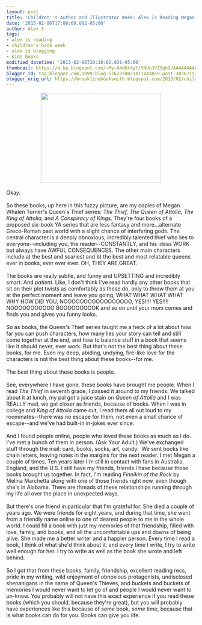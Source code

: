 ```yaml
---
layout: post
title: 'Children''s Author and Illustrator Week: Alex Is Reading Megan Whalen Turner'
date: '2015-02-06T17:08:00.002-05:00'
author: Alex S
tags:
- alex is reading
- children's book week
- alex is blogging
- kids books
modified_datetime: '2015-02-06T20:18:02.931-05:00'
thumbnail: https://4.bp.blogspot.com/-My-b4oKf4pY/VNUuJVZSqhI/AAAAAAAAAE8/QuSRp7i34uY/s72-c/alexmwtpic.jpg
blogger_id: tag:blogger.com,1999:blog-5767374071871443859.post-3836715389062535180
blogger_orig_url: https://brooklinebooksmith.blogspot.com/2015/02/childrens-author-and-illustrator-week_6.html
---
```


<div class="separator" style="clear: both; text-align: center;"><a href="https://4.bp.blogspot.com/-My-b4oKf4pY/VNUuJVZSqhI/AAAAAAAAAE8/QuSRp7i34uY/s1600/alexmwtpic.jpg" imageanchor="1" style="margin-left: 1em; margin-right: 1em;"><img border="0" src="https://4.bp.blogspot.com/-My-b4oKf4pY/VNUuJVZSqhI/AAAAAAAAAE8/QuSRp7i34uY/s1600/alexmwtpic.jpg" height="239" width="320" /></a></div><br />Okay. <br /><br />So these books, up here in this fuzzy picture, are my copies of Megan Whalen Turner's Queen's Thief series: <i>The Thief, The Queen of Attolia, The King of Attolia, </i>and <i>A Conspiracy of Kings</i>. They're four books of a proposed six-book YA series that are less fantasy and more...alternate Greco-Roman past world with a slight chance of interfering gods. The central character is a deeply obnoxious, incredibly talented thief who lies to everyone--including you, the reader--CONSTANTLY, and his ideas WORK but always have AWFUL CONSEQUENCES. The other main characters include a) the best and scariest and b) the best and most relatable queens ever in books, ever ever ever. OH, THEY ARE GREAT.<br /><br />The books are really subtle, and funny and UPSETTING and incredibly smart. And <i>patient</i>. Like, I don't think I've read hardly any other books that sit on their plot twists as comfortably as these do, only to throw them at you at the perfect moment and leave you going, WHAT WHAT WHAT WHAT WHY HOW DID YOU, NOOOOOOOOOOOOOOOOO, YES!!!! YES!!!! NOOOOOOOOOOO BOOOOOOOOOK and so on until your mom comes and finds you and gives you funny looks.<br /><br />So as books, the Queen's Thief series taught me a heck of a lot about how far you can push characters, how many lies your story can tell and still come together at the end, and how to balance stuff in a book that seems like it should never, ever work. But that's not the best thing about these books, for me. Even my deep, abiding, undying, fire-like love for the characters is not the best thing about these books--for me.<br /><br />The best thing about these books is people.<br /><br />See, everywhere I have gone, these books have brought me people. When I read <i>The Thief</i> in seventh grade, I passed it around to my friends. We talked about it at lunch, my pal got a juice stain on <i>Queen of Attolia </i>and I was REALLY mad, we got closer as friends, because of books. When I was in college and <i>King of Attolia </i>came out, I read them all out loud to my roommates--there was no escape for them, not even a small chance of escape--and we've had built-in in-jokes ever since.<br /><br />And I found people online, people who loved these books as much as I do. I've met a bunch of them in person. (Ask Your Adult.) We've exchanged stuff through the mail: card, books, socks, art, candy.&nbsp; We sent books like chain letters, leaving notes in the margins for the next reader. I met Megan a couple of times. Ten years later I'm still in contact with fans in Australia, England, and the U.S. I still have my friends, friends I have because these books brought us together. In fact, I'm reading <i>Finnikin of the Rock</i> by Melina Marchetta along with one of those friends right now, even though she's in Alabama. There are threads of these relationships running through my life all over the place in unexpected ways.<br /><br />But there's one friend in particular that I'm grateful for. She died a couple of years ago. We were friends for eight years, and during that time, she went from a friendly name online to one of dearest people to me in the whole world. I could fill a book with just my memories of that friendship, filled with love, family, and books, and all the uncomfortable ups and downs of being alive. She made me a better writer and a happier person. Every time I read a book, I think of what she'd think about it, and every time I write, I try to write well enough for her. I try to write as well as the book she wrote and left behind.<br /><br />So I got that from these books, family, friendship, excellent reading recs, pride in my writing, wild enjoyment of obnoxious protagonists, undisclosed shenanigans in the name of Queen's Thieves, and buckets and buckets of memories I would never want to let go of and people I would never want to un-know. You probably will not have this exact experience if you read these books (which you should, because they're great), but you will probably have experiences like this because of <i>some</i> book, <i>some</i> time, because that<i> </i>is what books can do for you. Books can give you life.